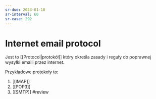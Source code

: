 ```yaml
---
sr-due: 2023-01-10
sr-interval: 60
sr-ease: 292
---
```


# Internet email protocol
Jest to [[Protocol|protokół]] który określa zasady i reguły do poprawnej wysyłki emaili przez internet.

Przykładowe protokoły to:
1. [[IMAP]]
2. [[POP3]]
3. [[SMTP]]
#review